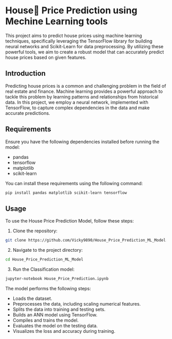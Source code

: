 # House🏡 Price Prediction using Mechine Learning tools 

This project aims to predict house prices using machine learning techniques, specifically leveraging the TensorFlow library for building neural networks and Scikit-Learn for data preprocessing. By utilizing these powerful tools, we aim to create a robust model that can accurately predict house prices based on given features.

## Introduction

Predicting house prices is a common and challenging problem in the field of real estate and finance. Machine learning provides a powerful approach to tackle this problem by learning patterns and relationships from historical data. In this project, we employ a neural network, implemented with TensorFlow, to capture complex dependencies in the data and make accurate predictions.

## Requirements 

Ensure you have the following dependencies installed before running the model:

- pandas
- tensorflow
- matplotlib
- scikit-learn

You can install these requirements using the following command:

```bash
pip install pandas matplotlib scikit-learn tensorflow
```

## Usage

To use the House Price Prediction Model, follow these steps:

1. Clone the repository:

```bash
git clone https://github.com/Vicky9890/House_Price_Prediction_ML_Model.git
```

2. Navigate to the project directory:
```bash
cd House_Price_Prediction_ML_Model
```

3. Run the Classification model:
```bash
jupyter-notebook House_Price_Prediction.ipynb
```

The model performs the following steps:

- Loads the dataset.
- Preprocesses the data, including scaling numerical features.
- Splits the data into training and testing sets.
- Builds an ANN model using TensorFlow.
- Compiles and trains the model.
- Evaluates the model on the testing data.
- Visualizes the loss and accuracy during training.